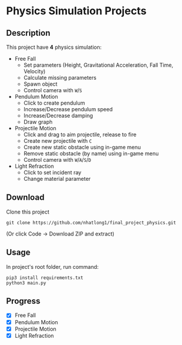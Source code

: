 # Physics Simulation Projects

## Description

This project have **4** physics simulation:

- Free Fall
  - Set parameters (Height, Gravitational Acceleration, Fall Time, Velocity)
  - Calculate missing parameters
  - Spawn object
  - Control camera with `W`/`S`
- Pendulum Motion
  - Click to create pendulum
  - Increase/Decrease pendulum speed
  - Increase/Decrease damping
  - Draw graph
- Projectile Motion
  - Click and drag to aim projectile, release to fire
  - Create new projectile with `C`
  - Create new static obstacle using in-game menu
  - Remove static obstacle (by name) using in-game menu
  - Control camera with `W`/`A`/`S`/`D`
- Light Refraction
  - Click to set incident ray
  - Change material parameter

## Download

Clone this project

```console
git clone https://github.com/nhatlong1/final_project_physics.git
```

(Or click Code -> Download ZIP and extract)

## Usage

In project's root folder, run command:

```console
pip3 install requirements.txt
python3 main.py
```

## Progress

- [x] Free Fall
- [x] Pendulum Motion
- [x] Projectile Motion
- [x] Light Refraction
